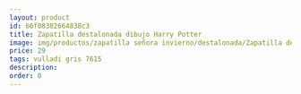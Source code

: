 ```yaml
---
layout: product
id: 66f08382664838c3
title: Zapatilla destalonada dibujo Harry Potter
image: img/productos/zapatilla señora invierno/destalonada/Zapatilla destalonada dibujo Harry Potter=29=vulladi gris 7615.webp
price: 29
tags: vulladi gris 7615
description: 
order: 0
---
```

